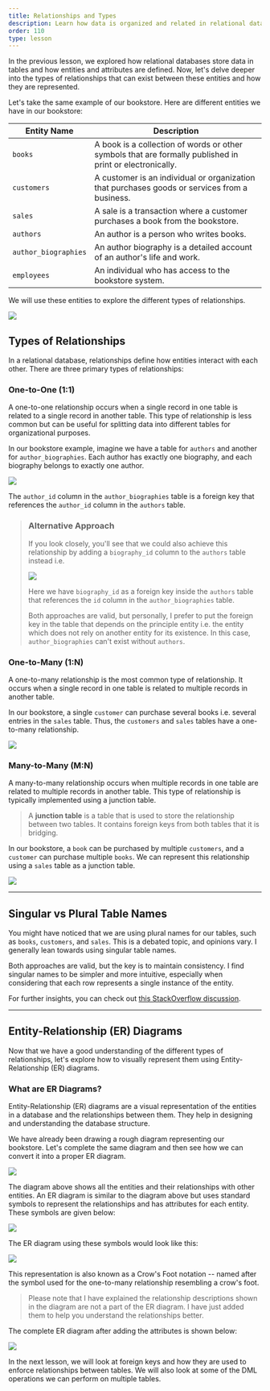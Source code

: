 ```yaml
---
title: Relationships and Types
description: Learn how data is organized and related in relational databases
order: 110
type: lesson
---
```


In the previous lesson, we explored how relational databases store data in tables and how entities and attributes are defined. Now, let's delve deeper into the types of relationships that can exist between these entities and how they are represented.

Let's take the same example of our bookstore. Here are different entities we have in our bookstore:

| Entity Name          | Description                                                                                              |
| -------------------- | -------------------------------------------------------------------------------------------------------- |
| `books`              | A book is a collection of words or other symbols that are formally published in print or electronically. |
| `customers`          | A customer is an individual or organization that purchases goods or services from a business.            |
| `sales`              | A sale is a transaction where a customer purchases a book from the bookstore.                            |
| `authors`            | An author is a person who writes books.                                                                  |
| `author_biographies` | An author biography is a detailed account of an author's life and work.                                  |
| `employees`          | An individual who has access to the bookstore system.                                                    |

We will use these entities to explore the different types of relationships.

![](https://assets.roadmap.sh/guest/sample-bookstore-entities-ehg5t.png)

## Types of Relationships

In a relational database, relationships define how entities interact with each other. There are three primary types of relationships:

### One-to-One (1:1)

A one-to-one relationship occurs when a single record in one table is related to a single record in another table. This type of relationship is less common but can be useful for splitting data into different tables for organizational purposes.

In our bookstore example, imagine we have a table for `authors` and another for `author_biographies`. Each author has exactly one biography, and each biography belongs to exactly one author.

![](https://assets.roadmap.sh/guest/one-to-one-relationship-od19a.png)

The `author_id` column in the `author_biographies` table is a foreign key that references the `author_id` column in the `authors` table.

> ### Alternative Approach
>
> If you look closely, you'll see that we could also achieve this relationship by adding a `biography_id` column to the `authors` table instead i.e.
>
> ![](https://assets.roadmap.sh/guest/alternative-one-to-one-m6hl4.png)
>
> Here we have `biography_id` as a foreign key inside the `authors` table that references the `id` column in the `author_biographies` table.
>
> Both approaches are valid, but personally, I prefer to put the foreign key in the table that depends on the principle entity i.e. the entity which does not rely on another entity for its existence. In this case, `author_biographies` can't exist without `authors`.

### One-to-Many (1:N)

A one-to-many relationship is the most common type of relationship. It occurs when a single record in one table is related to multiple records in another table.

In our bookstore, a single `customer` can purchase several books i.e. several entries in the `sales` table. Thus, the `customers` and `sales` tables have a one-to-many relationship.

![](https://assets.roadmap.sh/guest/one-to-many-t326c.png)

### Many-to-Many (M:N)

A many-to-many relationship occurs when multiple records in one table are related to multiple records in another table. This type of relationship is typically implemented using a junction table.

> A **junction table** is a table that is used to store the relationship between two tables. It contains foreign keys from both tables that it is bridging.

In our bookstore, a `book` can be purchased by multiple `customers`, and a `customer` can purchase multiple `books`. We can represent this relationship using a `sales` table as a junction table.

![](https://assets.roadmap.sh/guest/many-to-many-c7ytk.png)

---

## Singular vs Plural Table Names

You might have noticed that we are using plural names for our tables, such as `books`, `customers`, and `sales`. This is a debated topic, and opinions vary. I generally lean towards using singular table names.

Both approaches are valid, but the key is to maintain consistency. I find singular names to be simpler and more intuitive, especially when considering that each row represents a single instance of the entity.

For further insights, you can check out [this StackOverflow discussion](https://stackoverflow.com/questions/338156/table-naming-dilemma-singular-vs-plural-names).

---

## Entity-Relationship (ER) Diagrams

Now that we have a good understanding of the different types of relationships, let's explore how to visually represent them using Entity-Relationship (ER) diagrams.

### What are ER Diagrams?

Entity-Relationship (ER) diagrams are a visual representation of the entities in a database and the relationships between them. They help in designing and understanding the database structure.

We have already been drawing a rough diagram representing our bookstore. Let's complete the same diagram and then see how we can convert it into a proper ER diagram.

[![](https://assets.roadmap.sh/guest/rough-erd-bookstore-6svpg.png)](https://assets.roadmap.sh/guest/rough-erd-bookstore-6svpg.png)

The diagram above shows all the entities and their relationships with other entities. An ER diagram is similar to the diagram above but uses standard symbols to represent the relationships and has attributes for each entity. These symbols are given below:

![](https://assets.roadmap.sh/guest/crowfoot-lugsr.png)

The ER diagram using these symbols would look like this:

[![](https://assets.roadmap.sh/guest/erd-bookstore-x8hin.png)](https://assets.roadmap.sh/guest/erd-bookstore-x8hin.png)

This representation is also known as a Crow's Foot notation -- named after the symbol used for the one-to-many relationship resembling a crow's foot.

> Please note that I have explained the relationship descriptions shown in the diagram are not a part of the ER diagram. I have just added them to help you understand the relationships better.

The complete ER diagram after adding the attributes is shown below:

[![](https://assets.roadmap.sh/guest/complete-bookstore-erd-vb0fp.png)](https://assets.roadmap.sh/guest/complete-bookstore-erd-vb0fp.png)

In the next lesson, we will look at foreign keys and how they are used to enforce relationships between tables. We will also look at some of the DML operations we can perform on multiple tables.
